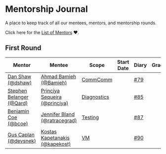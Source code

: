 # Mentorship Journal
A place to keep track of all our mentees, mentors, and mentorship rounds.

Click here for the [List of Mentors][] :heart:.


## First Round
| Mentor                       | Mentee                             | Scope             | Start Date | Diary      | Graduation |
|------------------------------|------------------------------------|-------------------|------------|------------|------------|
| [Dan Shaw (@dshaw)][]        | [Ahmad Bamieh (@Bamieh)][]         | [CommComm][]      | | [#79](https://github.com/nodejs/mentorship/issues/79) ||
| [Stephen Belanger (@Qard)][] | [Princiya Sequeira (@princiya)][]  | [Diagnostics][]   | | [#85](https://github.com/nodejs/mentorship/issues/85) ||
| [Benjamin Coe (@bcoe)][]     | [Jennifer Bland (@ratracegrad)][]  | [Testing][]       | | [#87](https://github.com/nodejs/mentorship/issues/87) ||
| [Gus Caplan (@devsnek)][]    | [Kostas Kapetanakis (@kapekost)][] | [VM][]            | | [#90](https://github.com/nodejs/mentorship/issues/90) ||



[//]: # (Scopes)
[CommComm]: https://github.com/nodejs/community-committee
[Diagnostics]: https://github.com/nodejs/diagnostics
[Testing]: https://github.com/nodejs/node
[VM]: https://github.com/nodejs/node

[//]: # (Mentors)
[Dan Shaw (@dshaw)]: https://github.com/nodejs/mentorship/issues/74
[Stephen Belanger (@Qard)]: https://github.com/nodejs/mentorship/issues/60
[Benjamin Coe (@bcoe)]: https://github.com/nodejs/mentorship/issues/56
[Gus Caplan (@devsnek)]: https://github.com/nodejs/mentorship/issues/58

[//]: # (Mentees)
[Ahmad Bamieh (@Bamieh)]: https://github.com/Bamieh
[Princiya Sequeira (@princiya)]: https://github.com/princiya
[Jennifer Bland (@ratracegrad)]: https://github.com/ratracegrad
[Kostas Kapetanakis (@kapekost)]: https://github.com/kapekost

[//]: # (Misc)
[List of Mentors]: https://github.com/nodejs/mentorship/issues?q=is%3Aissue+is%3Aopen+sort%3Aupdated-desc+label%3Amentor
